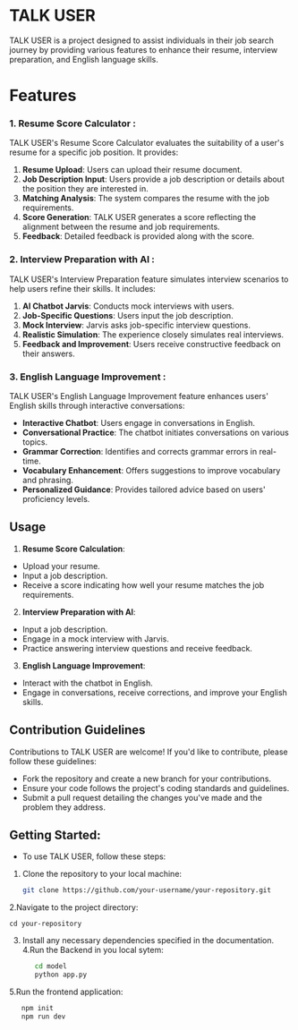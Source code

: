 # TALK USER
TALK USER is a project designed to assist individuals in their job search journey by
providing various features to enhance their resume, interview preparation, and English
language skills.

# Features
### 1. Resume Score Calculator :
TALK USER's Resume Score Calculator evaluates the suitability of a user's resume for a
specific job position. It provides:
1. **Resume Upload**: Users can upload their resume document.
2. **Job Description Input**: Users provide a job description or details about the position
they are interested in.
3. **Matching Analysis**: The system compares the resume with the job requirements.
4. **Score Generation**: TALK USER generates a score reflecting the alignment
between the resume and job requirements.
5. **Feedback**: Detailed feedback is provided along with the score.
### 2. Interview Preparation with AI :
TALK USER's Interview Preparation feature simulates interview scenarios to help users
refine their skills. It includes:
1. **AI Chatbot Jarvis**: Conducts mock interviews with users.
2. **Job-Specific Questions**: Users input the job description.
3. **Mock Interview**: Jarvis asks job-specific interview questions.
4. **Realistic Simulation**: The experience closely simulates real interviews.
5. **Feedback and Improvement**: Users receive constructive feedback on their
answers.
### 3. English Language Improvement :
TALK USER's English Language Improvement feature enhances users' English skills
through interactive conversations:
- **Interactive Chatbot**: Users engage in conversations in English.
- **Conversational Practice**: The chatbot initiates conversations on various topics.
- **Grammar Correction**: Identifies and corrects grammar errors in real-time.
- **Vocabulary Enhancement**: Offers suggestions to improve vocabulary and phrasing.
- **Personalized Guidance**: Provides tailored advice based on users' proficiency levels.

## Usage
1. **Resume Score Calculation**:
- Upload your resume.
- Input a job description.
- Receive a score indicating how well your resume matches the job requirements.
2. **Interview Preparation with AI**:
- Input a job description.
- Engage in a mock interview with Jarvis.
- Practice answering interview questions and receive feedback.
3. **English Language Improvement**:
- Interact with the chatbot in English.
- Engage in conversations, receive corrections, and improve your English skills.
## Contribution Guidelines
Contributions to TALK USER are welcome! If you'd like to contribute, please follow these
guidelines:
- Fork the repository and create a new branch for your contributions.
- Ensure your code follows the project's coding standards and guidelines.
- Submit a pull request detailing the changes you've made and the problem they address.


## Getting Started:
- To use TALK USER, follow these steps:
1. Clone the repository to your local machine:

   ```bash
   git clone https://github.com/your-username/your-repository.git
   
2.Navigate to the project directory:

    cd your-repository

3. Install any necessary dependencies specified in the documentation.
4.Run the Backend in you local sytem:

   ```bash
      cd model
      python app.py

5.Run the frontend application:
   ```bash
      npm init
      npm run dev 



